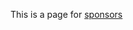 This is a page for [sponsors](https://encrypted-tbn0.gstatic.com/images?q=tbn:ANd9GcT5fth7p0R1Hk-bn-Cp56pF599zzhrLjnUmz3Jfp2oCLatHVJji&s)
